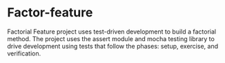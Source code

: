 # Factor-feature


Factorial Feature project uses test-driven development to build a factorial method.
The project uses the assert module and mocha testing library to drive development using tests that follow the phases: setup, exercise, and verification.

